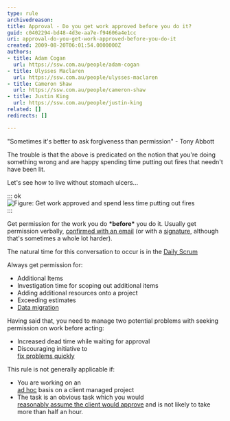 ```yaml
---
type: rule
archivedreason: 
title: Approval - Do you get work approved before you do it?
guid: c0402294-bd48-4d3e-aa7e-f94606a4e1cc
uri: approval-do-you-get-work-approved-before-you-do-it
created: 2009-08-20T06:01:54.0000000Z
authors:
- title: Adam Cogan
  url: https://ssw.com.au/people/adam-cogan
- title: Ulysses Maclaren
  url: https://ssw.com.au/people/ulysses-maclaren
- title: Cameron Shaw
  url: https://ssw.com.au/people/cameron-shaw
- title: Justin King
  url: https://ssw.com.au/people/justin-king
related: []
redirects: []

---
```


"Sometimes it's better to ask forgiveness than permission" - Tony Abbott

The trouble is that the above is predicated on the notion that you're doing something wrong and are happy spending time putting out fires that needn't have been lit.
 
Let's see how to live without stomach ulcers...

<!--endintro-->


::: ok  
![Figure: Get work approved and spend less time putting out fires](SuccessfulProjects\_PuttingOutFires.jpg)  
:::

Get permission for the work you do      **\*before\*** you do it. Usually get permission verbally,     [confirmed with an email](/dones-do-you-send-yourself-emails) (or with a     [signature](/do-you-ask-clients-to-initial-your-work), although that's sometimes a whole lot harder).

The natural time for this conversation to occur is in the     [Daily Scrum](/methodology-do-you-do-daily-scrums-%28aka-stand-up-meetings%29)

Always get permission for:

* Additional Items
* Investigation time for scoping out additional items
* Adding additional resources onto a project
* Exceeding estimates
* [Data migration](/do-you-perform-migration-procedures-with-an-approved-release-plan)


Having said that, you need to manage two potential problems with seeking permission on work before acting:

* Increased dead time while waiting for approval
* Discouraging initiative to <br>      [fix problems quickly](/do-you-fix-problems-quickly)


This rule is not generally applicable if:

* You are working on an <br>      [ad hoc](/do-you-know-the-difference-between-ad-hoc-work-and-managed-work) basis on a client managed project
* The task is an obvious task which you would <br>      [reasonably assume the client would approve](/approval-do-you-assume-necessary-tasks-will-get-approval) and is not likely to take more than half an hour.
